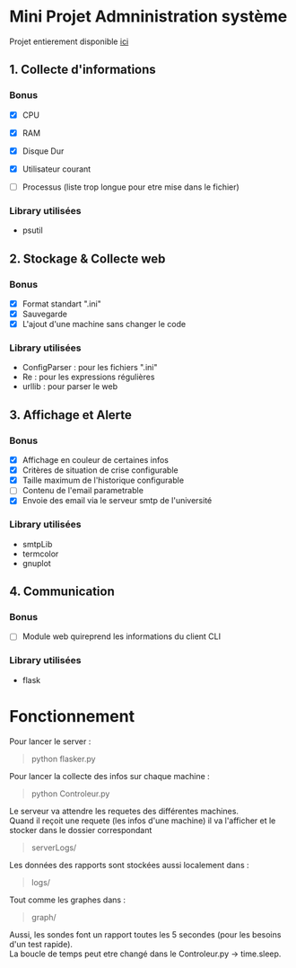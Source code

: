 # Mini Projet Admninistration système
Projet entierement disponible [ici](https://github.com/fLaVz/monitoringSystem)

## 1. Collecte d'informations

### Bonus

- [x] CPU
- [x] RAM
- [x] Disque Dur
- [x] Utilisateur courant
- [ ] Processus (liste trop longue pour etre mise dans le fichier) 


### Library utilisées
* psutil


## 2. Stockage & Collecte web

### Bonus

- [x] Format standart ".ini"
- [x] Sauvegarde
- [x] L'ajout d'une machine sans changer le code

### Library utilisées

* ConfigParser : pour les fichiers ".ini"
* Re : pour les expressions régulières
* urllib : pour parser le web

## 3. Affichage et Alerte

### Bonus

- [x] Affichage en couleur de certaines infos
- [x] Critères de situation de crise configurable
- [x] Taille maximum de l'historique configurable
- [ ] Contenu de l'email parametrable  
- [x] Envoie des email via le serveur smtp de l'université

### Library utilisées

* smtpLib
* termcolor
* gnuplot

## 4. Communication

### Bonus
- [ ] Module web quireprend les informations du client CLI

### Library utilisées

* flask

# Fonctionnement

Pour lancer le server : 
> python flasker.py

Pour lancer la collecte des infos sur chaque machine :
> python Controleur.py


Le serveur va attendre les requetes des différentes machines.  
Quand il reçoit une requete (les infos d'une machine) il va l'afficher et le stocker dans le dossier correspondant  
> serverLogs/

Les données des rapports sont stockées aussi localement dans :  
> logs/

Tout comme les graphes dans :  
> graph/


Aussi, les sondes font un rapport toutes les 5 secondes (pour les besoins d'un test rapide).  
La boucle de temps peut etre changé dans le Controleur.py -> time.sleep.  